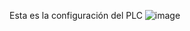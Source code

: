 Esta es la configuración del PLC ![image](https://github.com/user-attachments/assets/9a288d8f-5e25-4602-ad0f-7a651870da98)

